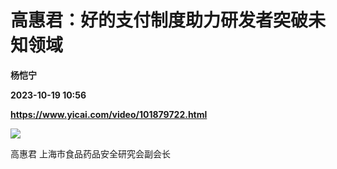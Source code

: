 # 高惠君：好的支付制度助力研发者突破未知领域
**杨恺宁**

**2023-10-19 10:56**

**https://www.yicai.com/video/101879722.html**

![](http://imgcdn.yicai.com/vms-new/2023/10/40633b21-2c65-4f97-83ee-7985ea1b9f72_jBFZ.jpg) 

高惠君 上海市食品药品安全研究会副会长